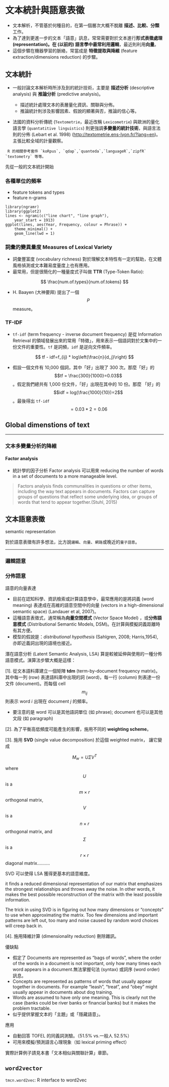 # 文本統計與語意表徵


* 文本解析，不管基於何種目的，在第一個層次大概不脫離 **描述、比較、分類** 工作。
* 為了達到更進一步的文本「語意」訊息，常常需要對於文本進行**形式表徵處理 **(representation)。在 (以前的) 語言學中最常利用**邏輯**，最近則利用**向量**。
* 這個步驟在機器學習的脈絡，常當成是 **特徵提取與降維** (feature extraction/dimensions reduction) 的步驟。




## 文本統計 

* 一般討論文本解析時所涉及到的統計技術，主要是 **描述分析** (descriptive analysis) 與 **推論分析** (predictive analysis)。
    * 描述統計處理文本的表層量化資訊、關聯與分佈。
    * 推論統計則涉及影響因素、假說的顯著與否，推論的信心等。


* 法國的資料分析傳統 (`Textometrie`，最近改稱 `Lexicometrie`) 與歐洲的量化語言學 (`quantatitive linguistics`) 則更強調**多變量的統計技術**，與語言法則的分佈 (Lebart et al. 1998) (<http://textometrie.ens-lyon.fr/?lang=en>)。主張比較全域的計量觀察。

```
 R 的相關參考套件 `koRpus`, `qdap`,`quanteda`,`languageR`,`zipfR` `textometry` 等等。
```

先從一般的文本統計開始

### 各種單位的頻率
* feature tokens and types
* feature n-grams

```{r}
library(ngramr)
library(ggplot2)
lines <- ngrami(c("line chart", "line graph"), 
    year_start = 1913)
ggplot(lines, aes(Year, Frequency, colour = Phrase)) + 
    theme_minimal() +
    geom_line(lwd = 1)
```



### 詞彙的變異量度 Measures of Lexical Variety

* 詞彙豐富度 (vocabulary richness) 對於理解文本特性有一定的幫助，在文體風格偵測或文本難易度量度上也有應用。
* 最常用，但是很簡化的一種量度式子叫做 **TTR** (Type-Token Ratio):

$$
\frac{num.of.types}{num.of.tokens}
$$

* H. Baayen (大神要拜) 提出了一個 $$P$$ measure。



### TF-IDF

- `tf-idf` (term frequency - inverse document frequency) 是從 Information Retrieval 的領域發展出來的常用「特徵」，用來表示一個語詞對於文集中的一份文件的重要性。`tf` 是詞頻，`idf` 是逆向文件頻率。

$$
tf - idf=f_{ij} * log\left(\frac{n}{d_j}\right)
$$


- 假設一個文件有 10,000 個詞，其中「好」出現了 300 次。那麼「好」的 $$tf = \frac{300}{1000}=0.03$$。假定我們總共有 1,000 份文件，「好」出現在其中的 10 份。那麼 「好」的 $$idf = log(\frac{1000}{10})=2$$。最後得出 `tf-idf` $$= 0.03 * 2 = 0.06 $$

## Global dimenstions of text









---
### 文本多變量分析的降維
#### Factor analysis

- 統計學的因子分析 Factor analysis 可以用來 reducing the number of words in a set of documents to a more manageable level. 

> Factors analysis finds communalities in questions or other items, including the way text appears in documents. Factors can capture groups of questions that reflect some underlying idea, or groups of words that tend to appear together.(Stuhl, 2015)






## 文本語意表徵 
semantic representation

對於語意表徵有許多想法，比方說`邏輯`、`向量`、`網路`或晚近的`量子語意`。

---
### 邏輯語意




### 分佈語意 
語意的向量表達


- 目前在認知科學、資訊檢索或計算語意學中，最常應用的是將詞義 (word meaning) 表達成在高維的語意空間中的向量 (vectors in a   high-dimensional semantic space) (Landauer et al, 2007)。
- 這種語意表徵式，通常稱為**向量空間模式** (Vector Space Model) ，或**分佈語意模式** (Distributional Semantic Models, DSM)。在計算與模擬詞義距離時有其方便。
- 模型的假說是：*distributional hypothesis* (Sahlgren,
2008; Harris,1954), 亦即近義詞出現的語境也接近。 

潛在語意分析 (Latent Semantic Analysis, LSA) 算是較被延伸與使用的一種分佈語意模式。演算法步驟大概是這樣：

[1]. 從文本語料庫建立一個矩陣 **tdm** (term-by-document frequency matrix)。 其中每一列 (row) 表達語料庫中出現的詞 (word)，每一行 (column) 則表達一份文件 (document)。而每個 cell $$m_{ij}$$ 則表示 word *i* 出現在 document *j* 的頻率。
- 要注意的是 word 可以是其他語詞單位 (如 phrase); document 也可以是其他文段 (如 paragraph)

[2]. 為了平衡高低頻度可能產生的影響，施用不同的 **weighting scheme**。

[3]. 施用 **SVD** (single value decomposition) 於這個 weighted matrix， 讓它變成

$$
M_{w} = U\Sigma V^{T}
$$

where $$U$$ is a $$m×r$$ orthogonal matrix, $$V$$ is a $$n×r$$ orthogonal matrix, and $$\Sigma$$ is a $$r×r$$ diagonal matrix..........

SVD 可以使得 LSA 獲得更基本的語意維度。

it finds a reduced dimensional representation of our matrix that emphasizes the strongest relationships and throws away the noise. In other words, it makes the best possible reconstruction of the matrix with the least possible information.

The trick in using SVD is in figuring out how many dimensions or “concepts” to use when approximating the matrix. Too few dimensions and important patterns are left out, too many and noise caused by random word choices will creep back in.  

[4]. 施用降維計算 (dimensionality reduction) 刪除雜訊。 




優缺點

- 假定了 Documents are represented as “bags of words”, where the order of the words in a document is not important, only how many times each word appears in a document.無法掌握句法 (syntax) 或詞序 (word order) 訊息。
- Concepts are represented as patterns of words that usually appear together in documents. For example “leash”, “treat”, and “obey” might usually appear in documents about dog training.
- Words are assumed to have only one meaning. This is clearly not the case (banks could be river banks or financial banks) but it makes the problem tractable.
- 似乎提供掌握文本的「主題」或「隱藏語意」。


應用

- 自動回答 TOFEL 的同義詞測驗。（51.5% vs.一般人 52.5%）
- 可用來模擬/預測語言心理現象（如 lexical priming effect）

實際計算例子請見本書「文本相似與關聯計算」章節。













## `word2vector` 

`tmcn.word2vec`: R interface to word2vec








